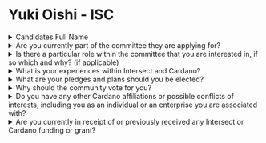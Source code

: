 # Yuki Oishi - ISC

<details>

<summary>Candidates Full Name</summary>

Yuki Oishi

</details>

<details>

<summary>Are you currently part of the committee they are applying for?</summary>

Yes

</details>

<details>

<summary>Is there a particular role within the committee that you are interested in, if so which and why? (if applicable)</summary>

#### I would like to be a regular voting member, not a chair or secretary. Reason: Given the large number of meetings, it would be better for a native English speaker to be the chair or secretary.

議長や秘書ではない通常の投票メンバーのロールを希望します。 理由：多くのミーティングを想定するとネイティブ英語話者が議長や秘書になる方が良いでしょう。

</details>

<details>

<summary>What is your experiences within Intersect and Cardano?</summary>

I have been working as Japan Hub Manager for several months now and Japan has reached the largest number of Intersect individual members in the world.

Cardano - Cardano Ambassador/Drafter of DRep Code of Conduct/SPO since ITN era/Catalyst proposer/reviewer/Japan Cardano Community Moderator/Organizer of Constitution, CIP1694 Workshop/Eastern Cardano Council Member

Intersect - Intersect Japan Hub Manager/MCC Member/Intersect Steering Committee Member

私はJapanHubマネージャーとして数ヶ月働き、日本は世界最大のIntersect個人会員数に到達しています。

Cardano アンバサダー/DRep行動規範を起草者/ITN時代からのSPO/Catalyst提案者/Intersect Japan Hubマネージャー/MCC メンバー/日本Cardanoコミュニティモデレーター/憲法,CIP1694ワークショップの主催/Eestern Cardano Councilメンバー/Intersect Steering Committeeメンバー

</details>

<details>

<summary>What are your pledges and plans should you be elected?</summary>

1. I will support the creation of a framework for the community's voice to be reflected in Intersect's decision-making. Specifically, I believe that several frameworks need to be established, such as the flow when the community's voice reaches the Community Hub, the flow when it reaches the committee, the flow when it is raised in the WG, the flow when it reaches Intersect employees such as a feedback form on the Intersect website, and a way for the community to know the outcome of the community's voice that was submitted.
2. I will convey the voice of the members of Japan, which currently has the largest number of individual Intersect members in the world.

\--

1\)私は、コミュニティの声がIntersectの意思決定に反映されるためのフレームワークの作成をサポートします。 具体的には、コミュニティの声がコミュニティHubに届いた場合のフロー、委員会に届いた場合のフロー、WGで提起された場合のフロー、Intersect Webサイトに設置されるフィードバックフォームなどのIntersectの社員へ届いた場合のフロー、そして提出されたコミュニティの声の顛末をコミュニティが知る方法など、いくつかのフレームワークが整備される必要があると考えています。

2\)私は、現在世界最大のIntersect個人メンバーを持つ日本のメンバーの声を届けます。

</details>

<details>

<summary>Why should the community vote for you?</summary>

1. My experience managing the Japan Hub, as an MCC member, and as an ISC member has given me an understanding of the bigger picture of Intersect and allowed me to contribute.
2. Intersect is already keen to listen to the voices of the community, but designing and applying a framework can help this even further. With a framework in place, ISC can better play its role in helping Intersect to be community-centered.

\--

1. JapanHubの管理の経験、MCCメンバーとしての経験、ISCメンバーとしての経験から、Intersectの全体像を理解できており、貢献をしてきました。
2. Intersectはすでにコミュニティの声を聞くことに熱心ですが、フレームワークを設計、適用することでこれをさらに助けることができます。フレームワークを整備することで、ISCはIntersectがコミュニティを中心に据えることを助ける役割をより良く果たすことができるようになります。

</details>

<details>

<summary>Do you have any other Cardano affiliations or possible conflicts of interests, including you as an individual or an enterprise you are associated with?</summary>

I believe I have no significant conflicts of interest, but I would like to disclose the following potentially relevant income information: I am a Cardano Ambassador and receive an Ambassador fee from the Cardano Foundation based on my workload. I am an SPO. I have a project that continues to receive funding from a Catalyst project. I receive operating funding for the Community Hub from Intersect. I am an MCC member.

\--

私は重大な利益相反はないと信じていますが、次の関連する可能性のある収入情報を開示します。 CardanoアンバサダーでありCardnao財団よりアンバサダー報酬を仕事量に応じてもらっています。 SPOです。 Catalystのプロジェクトから資金を受領し続けているプロジェクトがあります。 IntersectからコミュニティHubの運営資金を受領しています。 MCCメンバーです。

</details>

<details>

<summary>Are you currently in receipt of or previously received any Intersect or Cardano funding or grant?</summary>

Yes. Catalyst, Cardano Ambassador Program, Community Hub, and Constitution Workshop

\--

はい。 Catalyst・Cardanoアンバサダープログラム・コミュニティHub・憲法ワークショップ。

</details>
